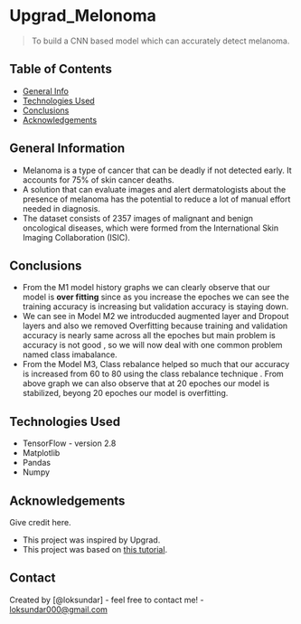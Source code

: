 # Upgrad_Melonoma
> To build a CNN based model which can accurately detect melanoma.

## Table of Contents
* [General Info](#general-information)
* [Technologies Used](#technologies-used)
* [Conclusions](#conclusions)
* [Acknowledgements](#acknowledgements)

<!-- You can include any other section that is pertinent to your problem -->

## General Information
- Melanoma is a type of cancer that can be deadly if not detected early. It accounts for 75% of skin cancer deaths. 
- A solution that can evaluate images and alert dermatologists about the presence of melanoma has the potential to reduce a lot of manual effort needed in diagnosis.
- The dataset consists of 2357 images of malignant and benign oncological diseases, which were formed from the International Skin Imaging Collaboration (ISIC).

<!-- You don't have to answer all the questions - just the ones relevant to your project. -->

## Conclusions
- From the M1 model history graphs we can clearly observe that our model is **over fitting** since as you increase the epoches we can see the training accuracy is increasing but validation accuracy is staying down.
- We can see in Model M2 we introducded augmented layer and Dropout layers and also we removed Overfitting because training and validation accuracy is nearly same across all the epoches but main problem is accuracy is not good , so we will now deal with one common problem named class imabalance.
- From the Model M3, Class rebalance helped so much that our accuracy is increased from 60 to 80 using the class rebalance technique . From above graph we can also observe that at 20 epoches our model is stabilized, beyong 20 epoches our model is overfitting.


<!-- You don't have to answer all the questions - just the ones relevant to your project. -->


## Technologies Used
- TensorFlow - version 2.8
- Matplotlib
- Pandas
- Numpy

<!-- As the libraries versions keep on changing, it is recommended to mention the version of library used in this project -->

## Acknowledgements
Give credit here.
- This project was inspired by Upgrad.
- This project was based on [this tutorial](https://learn.upgrad.com/course/1989/segment/24863/153448/470991/2438926).


## Contact
Created by [@loksundar] - feel free to contact me! - loksundar000@gmail.com


<!-- Optional -->
<!-- ## License -->
<!-- This project is open source and available under the [... License](). -->

<!-- You don't have to include all sections - just the one's relevant to your project -->

